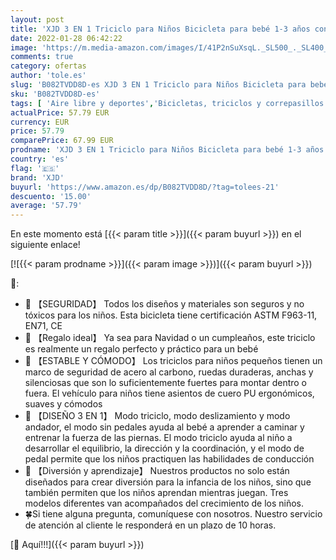 ```yaml
---
layout: post
title: 'XJD 3 EN 1 Triciclo para Niños Bicicleta para bebé 1-3 años con Pedales Desmontables Asiento Elevador para Ajustar Alturas Regalo de cumpleaños Upgrad 2.0 Verde '
date: 2022-01-28 06:42:22
image: 'https://m.media-amazon.com/images/I/41P2nSuXsqL._SL500_._SL400_.jpg'
comments: true
category: ofertas
author: 'tole.es'
slug: 'B082TVDD8D-es XJD 3 EN 1 Triciclo para Niños Bicicleta para bebé 1-3...'
sku: 'B082TVDD8D-es'
tags: [ 'Aire libre y deportes','Bicicletas, triciclos y correpasillos','Juguetes','Juguetes y juegos','Triciclos','bicicleta','xjd', ]
actualPrice: 57.79 EUR
currency: EUR
price: 57.79
comparePrice: 67.99 EUR
prodname: 'XJD 3 EN 1 Triciclo para Niños Bicicleta para bebé 1-3 años con Pedales Desmontables Asiento Elevador para Ajustar Alturas Regalo de cumpleaños Upgrad 2.0 Verde '
country: 'es'
flag: '🇪🇸'
brand: 'XJD'
buyurl: 'https://www.amazon.es/dp/B082TVDD8D/?tag=tolees-21'
descuento: '15.00'
average: '57.79'
---
```


En este momento está [{{< param title >}}]({{< param buyurl >}}) en el siguiente enlace!

[![{{< param prodname >}}]({{< param image >}})]({{< param buyurl >}})

🔎:

- 🎅 【SEGURIDAD】 Todos los diseños y materiales son seguros y no tóxicos para los niños. Esta bicicleta tiene certificación ASTM F963-11, EN71, CE
- 🎁 【Regalo ideal】 Ya sea para Navidad o un cumpleaños, este triciclo es realmente un regalo perfecto y práctico para un bebé
- 🎅 【ESTABLE Y CÓMODO】 Los triciclos para niños pequeños tienen un marco de seguridad de acero al carbono, ruedas duraderas, anchas y silenciosas que son lo suficientemente fuertes para montar dentro o fuera. El vehículo para niños tiene asientos de cuero PU ergonómicos, suaves y cómodos
- 🌼 【DISEÑO 3 EN 1】 Modo triciclo, modo deslizamiento y modo andador, el modo sin pedales ayuda al bebé a aprender a caminar y entrenar la fuerza de las piernas. El modo triciclo ayuda al niño a desarrollar el equilibrio, la dirección y la coordinación, y el modo de pedal permite que los niños practiquen las habilidades de conducción
- 🎅 【Diversión y aprendizaje】 Nuestros productos no solo están diseñados para crear diversión para la infancia de los niños, sino que también permiten que los niños aprendan mientras juegan. Tres modelos diferentes van acompañados del crecimiento de los niños.
- 🍀Si tiene alguna pregunta, comuníquese con nosotros. Nuestro servicio de atención al cliente le responderá en un plazo de 10 horas.

[🛒 Aquí!!!]({{< param buyurl >}})
